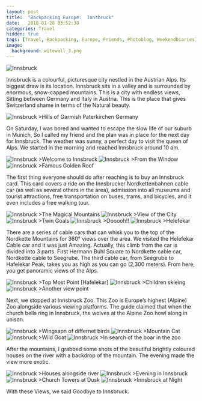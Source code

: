 ```yaml
---
layout: post
title:  "Backpacking Europe:  Innsbruck"
date:   2018-01-28 03:52:38
categories: Travel
hidden: true
tags: [Travel, Backpacking, Europe, Friends, Photoblog, WeekendDiaries]
image:
  background: witewall_3.png
---
```

<img src="https://i.imgur.com/pCma0gK.jpg" alt="Innsbruck">

Innsbruck is a colourful, picturesque city nestled in the Austrian Alps. Its biggest draw is its location. Innsbruck sits in a valley and is surrounded by enormous, snow-capped mountains. This is a city with endless views, Sitting between Germany and Italy in Austria. This is the place that gives Switzerland shame in terms of the Natural beauty.

<img src="https://i.imgur.com/p7ppBk6.jpg" alt="Innsbruck">
>Hills of  Garmish Paterkirchen Germany

On Saturday, I was bored and wanted to escape the slow life of our suburb in Munich, So I called my friend and the plan was in place for the next day for Innsbruck. The weather was sunny, a perfect day to visit the queen of Alps. We started in the morning and reached Innsbruck around 10 am.

<img src="https://i.imgur.com/z1I5ZdM.jpg" alt="Innsbruck">
>Welcome to Innsbruck

<img src="https://i.imgur.com/IOuYo6l.jpg" alt="Innsbruck">
>From the Window

<img src="https://i.imgur.com/pP27he7.jpg" alt="Innsbruck">
>Famous Golden Roof

The first thing everyone should do after reaching is to buy an Innsbruck card. This card covers a ride on the Innsbrucker Nordkettenbahnen cable car (as well as several others in the area), admission into all museums and tourist attractions, free transportation on buses, trams, and bicycles, and it even includes a free walking tour.



<img src="https://i.imgur.com/eoloN5e.jpg" alt="Innsbruck">
>The Magical Mountains

<img src="https://i.imgur.com/2zfg9nw.jpg" alt="Innsbruck">
>View of the City

<img src="https://i.imgur.com/0UpQmMI.jpg" alt="Innsbruck">
>Twin Goals

<img src="https://i.imgur.com/L0RDtod.jpg" alt="Innsbruck">
>Oooooh!!

<img src="https://i.imgur.com/XCVKO6C.jpg" alt="Innsbruck">
>Helefekar


There are a series of cable cars that can whisk you to the top of the Nordkette Mountains for 360° views over the area. We visited the Helefekar Cable car and it was just Amazing. Actually, this climb from the car is divided into 3 parts. First Hermann Buhl Square to Nordkette cable car,  Nordkette cable to Seegrube. The third cable car, from Seegrube to Hafelekar Peak, takes you as high as you can go (2,300 meters). From here, you get panoramic views of the Alps.

<img src="https://i.imgur.com/Dz6VhPM.jpg" alt="Innsbruck">
>Top Most Point [Hafelekar]

<img src="https://i.imgur.com/6KAQGr7.jpg" alt="Innsbruck">
>Children skieing

<img src="https://i.imgur.com/HCKwIlw.jpg" alt="Innsbruck">
>Another view point

Next, we stopped at Innsbruck Zoo. This Zoo is Europe’s highest (Alpine) Zoo alongside various viewing platforms. The guide claimed that when the church bells ring in Innsbruck, the wolves at the Alpine Zoo howl along in unison.

<img src="https://i.imgur.com/mFn3F40.jpg" alt="Innsbruck">
>Wingsapn of differnet birds

<img src="https://i.imgur.com/ZWrVeYr.jpg" alt="Innsbruck">
>Mountain Cat

<img src="https://i.imgur.com/Gucoa3X.jpg" alt="Innsbruck">
>Wild Goat

<img src="https://i.imgur.com/DNCQHIq.jpg" alt="Innsbruck">
>In search of the boar in the zoo

After the mountains, I grabbed some shots of the beautiful brightly coloured houses on the river with a backdrop of the mountain. The evening made the view more exotic.

<img src="https://i.imgur.com/l6F2xSa.jpg" alt="Innsbruck">
>Houses alongside river

<img src="https://i.imgur.com/KeRkvC7.jpg" alt="Innsbruck">
>Evening in Innsbruck

<img src="https://i.imgur.com/R9FSoIM.jpg" alt="Innsbruck">
>Church Towers at Dusk

<img src="https://i.imgur.com/dA5Ui5e.jpg" alt="Innsbruck">
>Innsbruck at Night

With these Views, we said Goodbye to Innsbruck.
